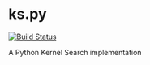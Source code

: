 # ks.py

[![Build Status](https://travis-ci.com/FilippoRanza/ks.py.svg?branch=master)](https://travis-ci.com/FilippoRanza/ks.py)

A Python Kernel Search implementation 
